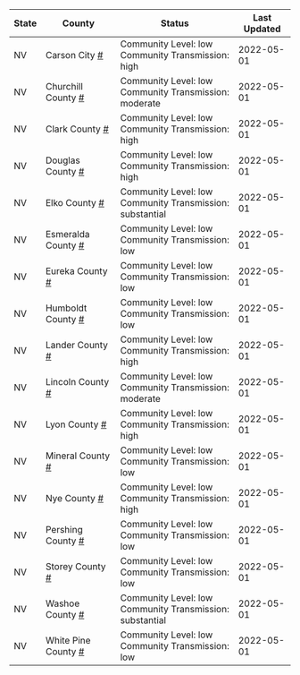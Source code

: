 State | County | Status | Last Updated
--- | --- | --- | --- 
NV | Carson City <a href="#carson_city">#</a> | <a name="carson_city"></a>Community Level: low<br/>Community Transmission: high | 2022-05-01
NV | Churchill County <a href="#churchill_county">#</a> | <a name="churchill_county"></a>Community Level: low<br/>Community Transmission: moderate | 2022-05-01
NV | Clark County <a href="#clark_county">#</a> | <a name="clark_county"></a>Community Level: low<br/>Community Transmission: high | 2022-05-01
NV | Douglas County <a href="#douglas_county">#</a> | <a name="douglas_county"></a>Community Level: low<br/>Community Transmission: high | 2022-05-01
NV | Elko County <a href="#elko_county">#</a> | <a name="elko_county"></a>Community Level: low<br/>Community Transmission: substantial | 2022-05-01
NV | Esmeralda County <a href="#esmeralda_county">#</a> | <a name="esmeralda_county"></a>Community Level: low<br/>Community Transmission: low | 2022-05-01
NV | Eureka County <a href="#eureka_county">#</a> | <a name="eureka_county"></a>Community Level: low<br/>Community Transmission: low | 2022-05-01
NV | Humboldt County <a href="#humboldt_county">#</a> | <a name="humboldt_county"></a>Community Level: low<br/>Community Transmission: low | 2022-05-01
NV | Lander County <a href="#lander_county">#</a> | <a name="lander_county"></a>Community Level: low<br/>Community Transmission: high | 2022-05-01
NV | Lincoln County <a href="#lincoln_county">#</a> | <a name="lincoln_county"></a>Community Level: low<br/>Community Transmission: moderate | 2022-05-01
NV | Lyon County <a href="#lyon_county">#</a> | <a name="lyon_county"></a>Community Level: low<br/>Community Transmission: high | 2022-05-01
NV | Mineral County <a href="#mineral_county">#</a> | <a name="mineral_county"></a>Community Level: low<br/>Community Transmission: low | 2022-05-01
NV | Nye County <a href="#nye_county">#</a> | <a name="nye_county"></a>Community Level: low<br/>Community Transmission: high | 2022-05-01
NV | Pershing County <a href="#pershing_county">#</a> | <a name="pershing_county"></a>Community Level: low<br/>Community Transmission: low | 2022-05-01
NV | Storey County <a href="#storey_county">#</a> | <a name="storey_county"></a>Community Level: low<br/>Community Transmission: low | 2022-05-01
NV | Washoe County <a href="#washoe_county">#</a> | <a name="washoe_county"></a>Community Level: low<br/>Community Transmission: substantial | 2022-05-01
NV | White Pine County <a href="#white_pine_county">#</a> | <a name="white_pine_county"></a>Community Level: low<br/>Community Transmission: low | 2022-05-01
